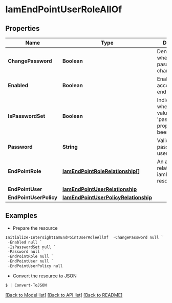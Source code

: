 # IamEndPointUserRoleAllOf
## Properties

Name | Type | Description | Notes
------------ | ------------- | ------------- | -------------
**ChangePassword** | **Boolean** | Denotes whether password has changed. | [optional] [readonly] 
**Enabled** | **Boolean** | Enables the user account on the endpoint. | [optional] 
**IsPasswordSet** | **Boolean** | Indicates whether the value of the &#39;password&#39; property has been set. | [optional] [readonly] 
**Password** | **String** | Valid login password of the user. | [optional] 
**EndPointRole** | [**IamEndPointRoleRelationship[]**](IamEndPointRoleRelationship.md) | An array of relationships to iamEndPointRole resources. | [optional] 
**EndPointUser** | [**IamEndPointUserRelationship**](IamEndPointUserRelationship.md) |  | [optional] 
**EndPointUserPolicy** | [**IamEndPointUserPolicyRelationship**](IamEndPointUserPolicyRelationship.md) |  | [optional] 

## Examples

- Prepare the resource
```powershell
Initialize-IntersightIamEndPointUserRoleAllOf  -ChangePassword null `
 -Enabled null `
 -IsPasswordSet null `
 -Password null `
 -EndPointRole null `
 -EndPointUser null `
 -EndPointUserPolicy null
```

- Convert the resource to JSON
```powershell
$ | Convert-ToJSON
```

[[Back to Model list]](../README.md#documentation-for-models) [[Back to API list]](../README.md#documentation-for-api-endpoints) [[Back to README]](../README.md)


